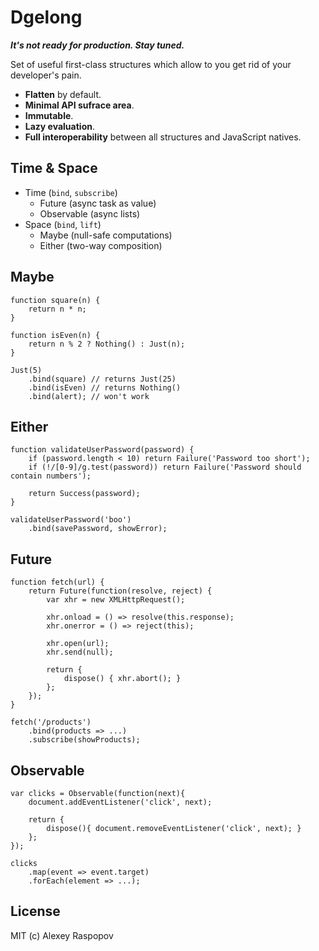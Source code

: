 # Dgelong

***It's not ready for production. Stay tuned.***

Set of useful first-class structures which allow to you get rid of your developer's pain.

 * **Flatten** by default.
 * **Minimal API sufrace area**.
 * **Immutable**.
 * **Lazy evaluation**.
 * **Full interoperability** between all structures and JavaScript natives.

## Time & Space

 - Time (`bind`, `subscribe`)
   - Future (async task as value)
   - Observable (async lists)
 - Space (`bind`, `lift`)
   - Maybe (null-safe computations)
   - Either (two-way composition)

## Maybe

	function square(n) {
	    return n * n;
	}

	function isEven(n) {
	    return n % 2 ? Nothing() : Just(n);
	}

	Just(5)
	    .bind(square) // returns Just(25)
	    .bind(isEven) // returns Nothing()
	    .bind(alert); // won't work

## Either

	function validateUserPassword(password) {
	    if (password.length < 10) return Failure('Password too short');
	    if (!/[0-9]/g.test(password)) return Failure('Password should contain numbers');

	    return Success(password);
	}

	validateUserPassword('boo')
	    .bind(savePassword, showError);

## Future

	function fetch(url) {
		return Future(function(resolve, reject) {
			var xhr = new XMLHttpRequest();

			xhr.onload = () => resolve(this.response);
			xhr.onerror = () => reject(this);

			xhr.open(url);
			xhr.send(null);

			return {
				dispose() { xhr.abort(); }
			};
		});
	}

	fetch('/products')
		.bind(products => ...)
		.subscribe(showProducts);

## Observable

	var clicks = Observable(function(next){
		document.addEventListener('click', next);

		return {
			dispose(){ document.removeEventListener('click', next); }
		};
	});

	clicks
		.map(event => event.target)
		.forEach(element => ...);

## License

MIT (c) Alexey Raspopov
